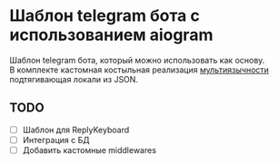 # Шаблон telegram бота с использованием aiogram  

Шаблон telegram бота, который можно использовать как основу.  
В комплекте кастомная костыльная реализация [мультиязычности](app/localization.py) подтягивающая локали из JSON.

## TODO

- [ ] Шаблон для ReplyKeyboard
- [ ] Интеграция с БД
- [ ] Добавить кастомные middlewares
